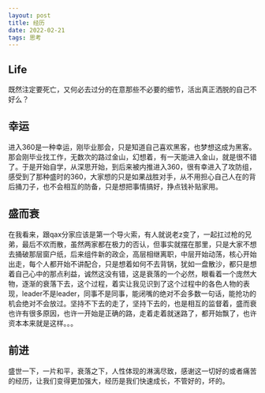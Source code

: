```yaml
---
layout: post
title: 经历
date: 2022-02-21
tags: 思考  
---
```


## Life
既然注定要死亡，又何必去过分的在意那些不必要的细节，活出真正洒脱的自己不好么？

## 幸运
进入360是一种幸运，刚毕业那会，只是知道自己喜欢黑客，也梦想这成为黑客。那会刚毕业找工作，无数次的路过金山，幻想着，有一天能进入金山，就是很不错了。于是开始自学，从深思开始，到后来被内推进入360，很有幸进入了攻防组，感受到了那种盛时的360，大家想的只是如果战胜对手，从不用担心自己人在的背后捅刀子，也不会相互的防备，只是想把事情搞好，挣点钱补贴家用。

## 盛而衰
在我看来，跟qax分家应该是第一个导火索，有人就说老z变了，一起扛过枪的兄弟，最后不欢而散，虽然两家都在极力的否认，但事实就摆在那里，只是大家不想去捅破那层窗户纸，后来组件新的政企，高层相继离职，中层开始动荡，核心开始出走，每个人都开始不讲配合，只是想着如何不去背锅，犹如一盘散沙，都只是想着自己心中的那点利益，诚然这没有错，这是衰落的一个必然，眼看着一个庞然大物，逐渐的衰落下去，这个过程，着实让我见识到了这个过程中的各色人物的表现，leader不是leader，同事不是同事，能闭嘴的绝对不会多数一句话，能抢功的机会绝对不会放过。坚持不下去的走了，坚持下去的，也是相互的监督着，盛而衰也许有很多原因，也许一开始是正确的路，走着走着就迷路了，都开始飘了，也许资本本来就是这样。。。


## 前进
盛世一下，一片和平，衰落之下，人性体现的淋漓尽致，感谢这一切好的或者痛苦的经历，让我们变得更加强大，经历是我们快速成长，不管好的，坏的。

